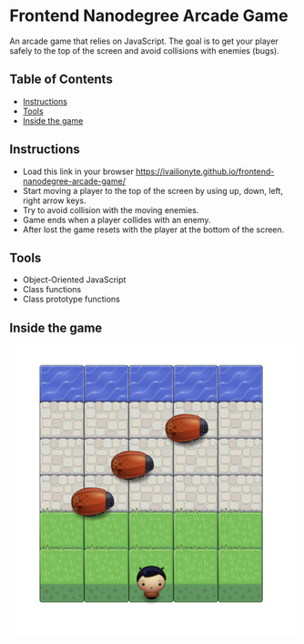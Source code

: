 # Frontend Nanodegree Arcade Game

An arcade game that relies on JavaScript. The goal is to get your player safely to the top of the screen and avoid collisions with enemies (bugs).

## Table of Contents

* [Instructions](#instructions)
* [Tools](#tools)
* [Inside the game](#inside)

## Instructions

* Load this link in your browser https://ivailionyte.github.io/frontend-nanodegree-arcade-game/
* Start moving a player to the top of the screen by using up, down, left, right arrow keys.
* Try to avoid collision with the moving enemies.
* Game ends when a player collides with an enemy. 
* After lost the game resets with the player at the bottom of the screen.

## Tools

* Object-Oriented JavaScript
* Class functions
* Class prototype functions

## Inside the game

![Inside the game](images/screenshot.png)